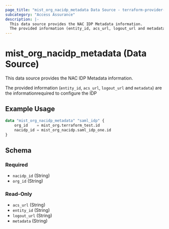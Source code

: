 ```yaml
---
page_title: "mist_org_nacidp_metadata Data Source - terraform-provider-mist"
subcategory: "Access Assurance"
description: |-
  This data source provides the NAC IDP Metadata information.
  The provided information (entity_id, acs_url, logout_url and metadata) are the informationrequired to configure the IDP
---
```


# mist_org_nacidp_metadata (Data Source)

This data source provides the NAC IDP Metadata information.

The provided information (`entity_id`, `acs_url`, `logout_url` and `metadata`) are the informationrequired to configure the IDP


## Example Usage

```terraform
data "mist_org_nacidp_metadata" "saml_idp" {
    org_id    = mist_org.terraform_test.id
    nacidp_id = mist_org_nacidp.saml_idp_one.id
}
```

<!-- schema generated by tfplugindocs -->
## Schema

### Required

- `nacidp_id` (String)
- `org_id` (String)

### Read-Only

- `acs_url` (String)
- `entity_id` (String)
- `logout_url` (String)
- `metadata` (String)